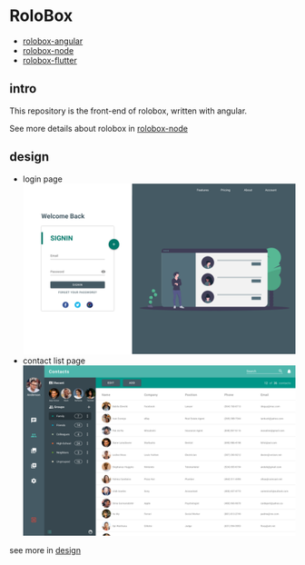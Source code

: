 # RoloBox

- [rolobox-angular](https://github.com/greenlihui/rolobox-angular)
- [rolobox-node](https://github.com/greenlihui/rolobox-node)
- [rolobox-flutter](https://github.com/greenlihui/rolobox-flutter)

## intro
This repository is the front-end of rolobox, written with angular.

See more details about rolobox in [rolobox-node](https://github.com/greenlihui/rolobox-node)

## design
- login page
![login](design/login_and_register.png)
- contact list page
![contact list](design/contact_list.png)

see more in [design](design)
